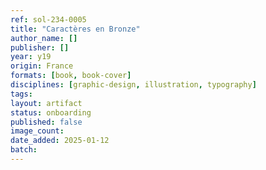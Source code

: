 ```yaml
---
ref: sol-234-0005
title: "Caractères en Bronze"
author_name: []
publisher: []
year: y19
origin: France
formats: [book, book-cover]
disciplines: [graphic-design, illustration, typography]
tags:
layout: artifact
status: onboarding
published: false
image_count:
date_added: 2025-01-12
batch:
---
```

